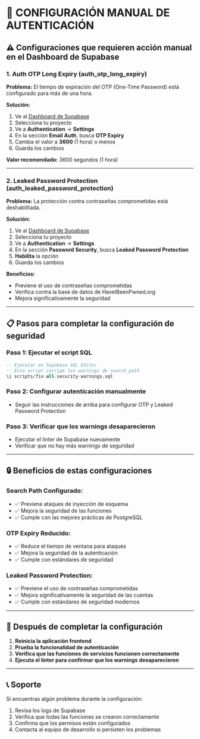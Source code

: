 # 🔐 CONFIGURACIÓN MANUAL DE AUTENTICACIÓN

## ⚠️ Configuraciones que requieren acción manual en el Dashboard de Supabase

### 1. **Auth OTP Long Expiry** (auth_otp_long_expiry)

**Problema:** El tiempo de expiración del OTP (One-Time Password) está configurado para más de una hora.

**Solución:**
1. Ve al [Dashboard de Supabase](https://supabase.com/dashboard)
2. Selecciona tu proyecto
3. Ve a **Authentication** → **Settings**
4. En la sección **Email Auth**, busca **OTP Expiry**
5. Cambia el valor a **3600** (1 hora) o menos
6. Guarda los cambios

**Valor recomendado:** 3600 segundos (1 hora)

---

### 2. **Leaked Password Protection** (auth_leaked_password_protection)

**Problema:** La protección contra contraseñas comprometidas está deshabilitada.

**Solución:**
1. Ve al [Dashboard de Supabase](https://supabase.com/dashboard)
2. Selecciona tu proyecto
3. Ve a **Authentication** → **Settings**
4. En la sección **Password Security**, busca **Leaked Password Protection**
5. **Habilita** la opción
6. Guarda los cambios

**Beneficios:**
- Previene el uso de contraseñas comprometidas
- Verifica contra la base de datos de HaveIBeenPwned.org
- Mejora significativamente la seguridad

---

## 📋 Pasos para completar la configuración de seguridad

### Paso 1: Ejecutar el script SQL
```sql
-- Ejecutar en Supabase SQL Editor
-- Este script corrige los warnings de search_path
\i scripts/fix-all-security-warnings.sql
```

### Paso 2: Configurar autenticación manualmente
- Seguir las instrucciones de arriba para configurar OTP y Leaked Password Protection

### Paso 3: Verificar que los warnings desaparecieron
- Ejecutar el linter de Supabase nuevamente
- Verificar que no hay más warnings de seguridad

---

## 🔒 Beneficios de estas configuraciones

### **Search Path Configurado:**
- ✅ Previene ataques de inyección de esquema
- ✅ Mejora la seguridad de las funciones
- ✅ Cumple con las mejores prácticas de PostgreSQL

### **OTP Expiry Reducido:**
- ✅ Reduce el tiempo de ventana para ataques
- ✅ Mejora la seguridad de la autenticación
- ✅ Cumple con estándares de seguridad

### **Leaked Password Protection:**
- ✅ Previene el uso de contraseñas comprometidas
- ✅ Mejora significativamente la seguridad de las cuentas
- ✅ Cumple con estándares de seguridad modernos

---

## 🚀 Después de completar la configuración

1. **Reinicia la aplicación frontend**
2. **Prueba la funcionalidad de autenticación**
3. **Verifica que las funciones de servicios funcionen correctamente**
4. **Ejecuta el linter para confirmar que los warnings desaparecieron**

---

## 📞 Soporte

Si encuentras algún problema durante la configuración:
1. Revisa los logs de Supabase
2. Verifica que todas las funciones se crearon correctamente
3. Confirma que los permisos están configurados
4. Contacta al equipo de desarrollo si persisten los problemas
